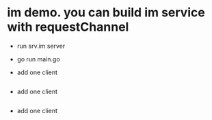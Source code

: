 # im demo. you can build im service with requestChannel

- run srv.im server
- go run main.go
  

- add one client

```

```

- add one client

```

```

- add one client

```

```